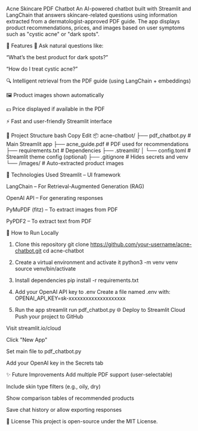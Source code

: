 Acne Skincare PDF Chatbot
An AI-powered chatbot built with Streamlit and LangChain that answers skincare-related questions using information extracted from a dermatologist-approved PDF guide. The app displays product recommendations, prices, and images based on user symptoms such as "cystic acne" or "dark spots".



🚀 Features
💬 Ask natural questions like:

“What’s the best product for dark spots?”

“How do I treat cystic acne?”

🔍 Intelligent retrieval from the PDF guide (using LangChain + embeddings)

🖼️ Product images shown automatically

💵 Price displayed if available in the PDF

⚡ Fast and user-friendly Streamlit interface

📁 Project Structure
bash
Copy
Edit
📦 acne-chatbot/
├── pdf_chatbot.py             # Main Streamlit app
├── acne_guide.pdf             # PDF used for recommendations
├── requirements.txt           # Dependencies
├── .streamlit/
│   └── config.toml            # Streamlit theme config (optional)
├── .gitignore                 # Hides secrets and venv
└── /images/                   # Auto-extracted product images


🧠 Technologies Used
Streamlit – UI framework

LangChain – For Retrieval-Augmented Generation (RAG)

OpenAI API – For generating responses

PyMuPDF (fitz) – To extract images from PDF

PyPDF2 – To extract text from PDF



🧪 How to Run Locally

1. Clone this repository
git clone https://github.com/your-username/acne-chatbot.git
cd acne-chatbot

2. Create a virtual environment and activate it
python3 -m venv venv
source venv/bin/activate

3. Install dependencies
pip install -r requirements.txt

4. Add your OpenAI API key to .env
Create a file named .env with:
OPENAI_API_KEY=sk-xxxxxxxxxxxxxxxxxxxx

5. Run the app
streamlit run pdf_chatbot.py
🌐 Deploy to Streamlit Cloud
Push your project to GitHub

Visit streamlit.io/cloud

Click "New App"

Set main file to pdf_chatbot.py

Add your OpenAI key in the Secrets tab

✨ Future Improvements
Add multiple PDF support (user-selectable)

Include skin type filters (e.g., oily, dry)

Show comparison tables of recommended products

Save chat history or allow exporting responses

📄 License
This project is open-source under the MIT License.










